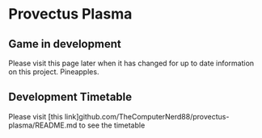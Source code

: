 # Provectus Plasma

## Game in development

Please visit this page later when it has changed for up to date information on this project. Pineapples. 

## Development Timetable

Please visit [this link]github.com/TheComputerNerd88/provectus-plasma/README.md  to see the timetable
